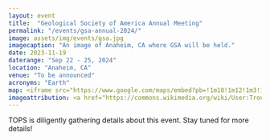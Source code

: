 ```yaml
---
layout: event
title:  "Geological Society of America Annual Meeting"
permalink: "/events/gsa-annual-2024/"
image: assets/img/events/gsa.jpg
imagecaption: "An image of Anaheim, CA where GSA will be held."
date: 2023-11-19
daterange: "Sep 22 - 25, 2024"
location: "Anaheim, CA"
venue: "To be announced"
acronyms: "Earth"
map: <iframe src="https://www.google.com/maps/embed?pb=!1m18!1m12!1m3!1d424216.6109668187!2d-118.43646737157009!3d33.83315180182323!2m3!1f0!2f0!3f0!3m2!1i1024!2i768!4f13.1!3m3!1m2!1s0x80dcd6f98055e867%3A0x1ab89ab9a2bb160!2sAnaheim%2C%20CA!5e0!3m2!1sen!2sus!4v1701189322276!5m2!1sen!2sus" width="600" height="450" style="border:0;" allowfullscreen="" loading="lazy" referrerpolicy="no-referrer-when-downgrade"></iframe>
imageattribution: <a href="https://commons.wikimedia.org/wiki/User:Troutfarm27">Troutfarm27</a>, <a href="https://commons.wikimedia.org/wiki/File:Anaheim_convention_center_2021.jpg">Anaheim convention center 2021</a>, <a href="https://creativecommons.org/licenses/by-sa/4.0/legalcode" rel="license">CC BY-SA 4.0</a>
---
```


TOPS is diligently gathering details about this event.  Stay tuned for more details!